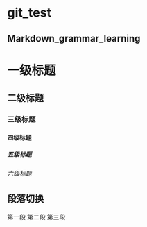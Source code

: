 # git_test
## Markdown_grammar_learning

# 一级标题
## 二级标题
### 三级标题
#### 四级标题
##### 五级标题
###### 六级标题

## 段落切换
第一段  第二段  第三段
